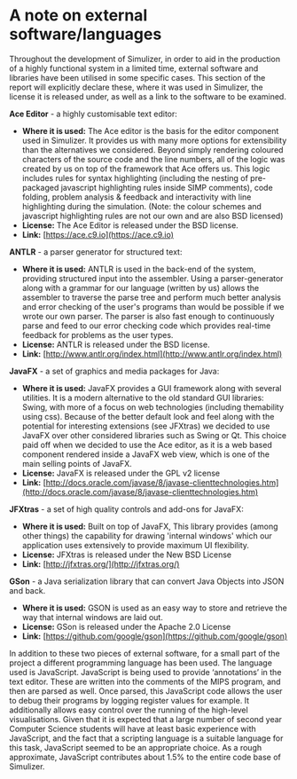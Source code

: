 # A note on external software/languages #
Throughout the development of Simulizer, in order to aid in the production of a highly functional system in a limited time, external software and libraries have been utilised in some specific cases. This section of the report will explicitly declare these, where it was used in Simulizer, the license it is released under, as well as a link to the software to be examined.

<!-- Ace Editor -->
**Ace Editor** - a highly customisable text editor:

- **Where it is used:** The Ace editor is the basis for the editor component used in Simulizer. It provides us with many more options for extensibility than the alternatives we considered. Beyond simply rendering coloured characters of the source code and the line numbers, all of the logic was created by us on top of the framework that Ace offers us. This logic includes rules for syntax highlighting (including the nesting of pre-packaged javascript highlighting rules inside SIMP comments), code folding, problem analysis & feedback and interactivity with line highlighting during the simulation. (Note: the colour schemes and javascript highlighting rules are not our own and are also BSD licensed)
- **License:** The Ace Editor is released under the BSD license.
- **Link:** [https://ace.c9.io](https://ace.c9.io)

<!-- ANTLR -->
**ANTLR** - a parser generator for structured text:

- **Where it is used:** ANTLR is used in the back-end of the system, providing structured input into the assembler. Using a parser-generator along with a grammar for our language (written by us) allows the assembler to traverse the parse tree and perform much better analysis and error checking of the user's programs than would be possible if we wrote our own parser. The parser is also fast enough to continuously parse and feed to our error checking code which provides real-time feedback for problems as the user types.
- **License:** ANTLR is released under the BSD license.
- **Link:** [http://www.antlr.org/index.html](http://www.antlr.org/index.html)

<!-- JavaFX -->
**JavaFX** - a set of graphics and media packages for Java:

- **Where it is used:** JavaFX provides a GUI framework along with several utilities. It is a modern alternative to the old standard GUI libraries: Swing, with more of a focus on web technologies (including themability using css). Because of the better default look and feel along with the potential for interesting extensions (see JFXtras) we decided to use JavaFX over other considered libraries such as Swing or Qt. This choice paid off when we decided to use the Ace editor, as it is a web based component rendered inside a JavaFX web view, which is one of the main selling points of JavaFX.
- **License:** JavaFX is released under the GPL v2 license
- **Link:** [http://docs.oracle.com/javase/8/javase-clienttechnologies.htm](http://docs.oracle.com/javase/8/javase-clienttechnologies.htm)

<!-- JFXtras -->
**JFXtras** - a set of high quality controls and add-ons for JavaFX:

- **Where it is used:** Built on top of JavaFX, This library provides (among other things) the capability for drawing 'internal windows' which our application uses extensively to provide maximum UI flexibility.
- **License:** JFXtras is released under the New BSD License
- **Link:** [http://jfxtras.org/](http://jfxtras.org/)

<!-- GSon -->
**GSon** - a Java serialization library that can convert Java Objects into JSON and back.

- **Where it is used:** GSON is used as an easy way to store and retrieve the way that internal windows are laid out.
- **License:** GSon is released under the Apache 2.0 License
- **Link:** [https://github.com/google/gson](https://github.com/google/gson)

In addition to these two pieces of external software, for a small part of the project a different programming language has been used. The language used is JavaScript. JavaScript is being used to provide ‘annotations’ in the text editor. These are written into the comments of the MIPS program, and then are parsed as well. Once parsed, this JavaScript code allows the user to debug their programs by logging register values for example. It additionally allows easy control over the running of the high-level visualisations. Given that it is expected that a large number of second year Computer Science students will have at least basic experience with JavaScript, and the fact that a scripting language is a suitable language for this task, JavaScript seemed to be an appropriate choice. As a rough approximate, JavaScript contributes about 1.5% to the entire code base of Simulizer.
